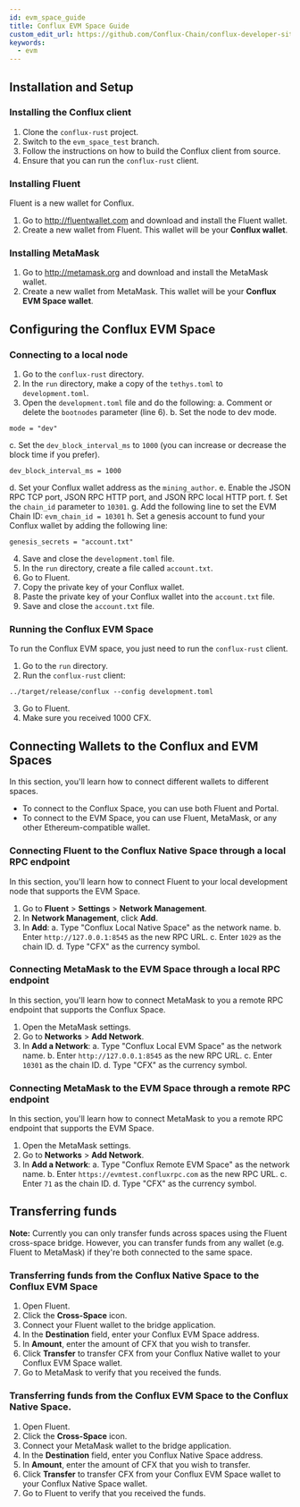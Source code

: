 ```yaml
---
id: evm_space_guide
title: Conflux EVM Space Guide
custom_edit_url: https://github.com/Conflux-Chain/conflux-developer-site/edit/master/docs/v2-hardfork/evm-space-guide.md
keywords:
  - evm
---
```


## Installation and Setup

### Installing the Conflux client

1. Clone the `conflux-rust` project.
2. Switch to the `evm_space_test` branch.
3. Follow the instructions on how to build the Conflux client from source. 
4. Ensure that you can run the `conflux-rust` client.

### Installing Fluent

Fluent is a new wallet for Conflux.

1. Go to http://fluentwallet.com and download and install the Fluent wallet.
2. Create a new wallet from Fluent. This wallet will be your **Conflux wallet**.

### Installing MetaMask

1. Go to http://metamask.org and download and install the MetaMask wallet.
2. Create a new wallet from MetaMask. This wallet will be your **Conflux EVM Space wallet**.

## Configuring the Conflux EVM Space

### Connecting to a local node

1. Go to the `conflux-rust` directory.
2. In the `run` directory, make a copy of the `tethys.toml` to `development.toml`.
3. Open the `development.toml` file and do the following:
   a. Comment or delete the `bootnodes` parameter (line 6).
   b. Set the node to dev mode.

```
mode = "dev"
```
   c. Set the `dev_block_interval_ms` to `1000` (you can increase or decrease the block time if you prefer).
```
dev_block_interval_ms = 1000
```
   d. Set your Conflux wallet address as the `mining_author`.
   e. Enable the JSON RPC TCP port, JSON RPC HTTP port, and JSON RPC local HTTP port.
   f. Set the `chain_id` parameter to `10301`.
   g. Add the following line to set the EVM Chain ID:
    ```
    evm_chain_id = 10301
    ```
   h. Set a genesis account to fund your Conflux wallet by adding the following line:
   ```
   genesis_secrets = "account.txt"
   ```
4. Save and close the `development.toml` file.
5. In the `run` directory, create a file called `account.txt`.
6. Go to Fluent.
7. Copy the private key of your Conflux wallet.
8. Paste the private key of your Conflux wallet into the `account.txt` file. 
9. Save and close the `account.txt` file.

### Running the Conflux EVM Space

To run the Conflux EVM space, you just need to run the `conflux-rust` client.

1. Go to the `run` directory.
2. Run the `conflux-rust` client:
```
../target/release/conflux --config development.toml
```
3. Go to Fluent.
4. Make sure you received 1000 CFX.

## Connecting Wallets to the Conflux and EVM Spaces

In this section, you'll learn how to connect different wallets to different spaces.

* To connect to the Conflux Space, you can use both Fluent and Portal.
* To connect to the EVM Space, you can use Fluent, MetaMask, or any other Ethereum-compatible wallet.

### Connecting Fluent to the Conflux Native Space through a local RPC endpoint

In this section, you'll learn how to connect Fluent to your local development node that supports the EVM Space.

1. Go to **Fluent** > **Settings** > **Network Management**.
2. In **Network Management**, click **Add**.
3. In **Add**:
    a. Type "Conflux Local Native Space" as the network name.
    b. Enter `http://127.0.0.1:8545` as the new RPC URL.
    c. Enter `1029` as the chain ID.
    d. Type "CFX" as the currency symbol.

### Connecting MetaMask to the EVM Space through a local RPC endpoint

In this section, you'll learn how to connect MetaMask to you a remote RPC endpoint that supports the Conflux Space.

1. Open the MetaMask settings.
2. Go to **Networks** > **Add Network**.
3. In **Add a Network**:
    a. Type "Conflux Local EVM Space" as the network name.
    b. Enter `http://127.0.0.1:8545` as the new RPC URL.
    c. Enter `10301` as the chain ID.
    d. Type "CFX" as the currency symbol.

### Connecting MetaMask to the EVM Space through a remote RPC endpoint

In this section, you'll learn how to connect MetaMask to you a remote RPC endpoint that supports the EVM Space.

1. Open the MetaMask settings.
2. Go to **Networks** > **Add Network**.
3. In **Add a Network**:
    a. Type "Conflux Remote EVM Space" as the network name.
    b. Enter `https://evmtest.confluxrpc.com` as the new RPC URL.
    c. Enter `71` as the chain ID.
    d. Type "CFX" as the currency symbol.

## Transferring funds

**Note:** Currently you can only transfer funds across spaces using the Fluent cross-space bridge. However, you can transfer funds from any wallet (e.g. Fluent to MetaMask) if they're both connected to the same space.

### Transferring funds from the Conflux Native Space to the Conflux EVM Space

1. Open Fluent.
2. Click the **Cross-Space** icon.
3. Connect your Fluent wallet to the bridge application.
4. In the **Destination** field, enter your Conflux EVM Space address.
5. In **Amount**, enter the amount of CFX that you wish to transfer.
6. Click **Transfer** to transfer CFX from your Conflux Native wallet to your Conflux EVM Space wallet.
7. Go to MetaMask to verify that you received the funds.

### Transferring funds from the Conflux EVM Space to the Conflux Native Space.

1. Open Fluent.
2. Click the **Cross-Space** icon.
3. Connect your MetaMask wallet to the bridge application.
4. In the **Destination** field, enter you Conflux Native Space address.
5. In **Amount**, enter the amount of CFX that you wish to transfer.
6. Click **Transfer** to transfer CFX from your Conflux EVM Space wallet to your Conflux Native Space wallet.
7. Go to Fluent to verify that you received the funds.